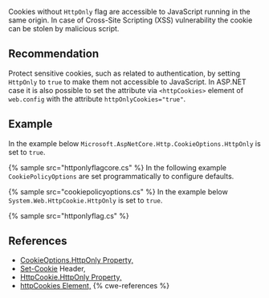 Cookies without `HttpOnly` flag are accessible to JavaScript running in the same origin. In case of Cross-Site Scripting (XSS) vulnerability the cookie can be stolen by malicious script.


## Recommendation
Protect sensitive cookies, such as related to authentication, by setting `HttpOnly` to `true` to make them not accessible to JavaScript. In ASP.NET case it is also possible to set the attribute via `<httpCookies>` element of `web.config` with the attribute `httpOnlyCookies="true"`.


## Example
In the example below `Microsoft.AspNetCore.Http.CookieOptions.HttpOnly` is set to `true`.

{% sample src="httponlyflagcore.cs" %}
In the following example `CookiePolicyOptions` are set programmatically to configure defaults.

{% sample src="cookiepolicyoptions.cs" %}
In the example below `System.Web.HttpCookie.HttpOnly` is set to `true`.

{% sample src="httponlyflag.cs" %}

## References
* [CookieOptions.HttpOnly Property,](https://docs.microsoft.com/en-us/dotnet/api/microsoft.aspnetcore.http.cookieoptions.httponly)
* [Set-Cookie](https://developer.mozilla.org/en-US/docs/Web/HTTP/Headers/Set-Cookie) Header,
* [HttpCookie.HttpOnly Property,](https://msdn.microsoft.com/en-us/library/system.web.httpcookie.httponly(v=vs.110).aspx)
* [httpCookies Element,](https://msdn.microsoft.com/library/ms228262%28v=vs.100%29.aspx)
{% cwe-references %}
